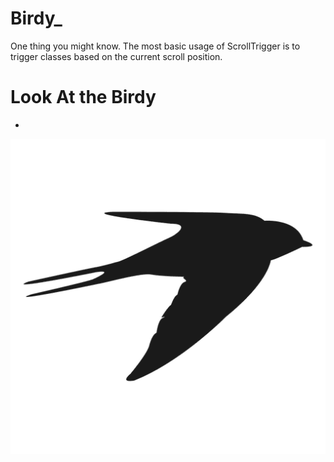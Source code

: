 # Birdy_
One thing you might know. The most basic usage of ScrollTrigger is to trigger classes based on the current scroll position. 

# Look At the Birdy
+
![alt text](https://github.com/AhsanParadise/Birdy_/blob/master/img/birdy.png?raw=true)
